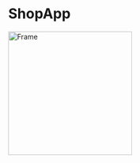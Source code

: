 # ShopApp


<img width="250" alt="Frame" src="https://github.com/MammadBadalov16/ShopApp/assets/61016391/d16ac60d-0386-48d2-afa6-d316034ae966)">
